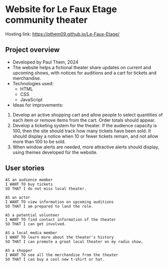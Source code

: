 ﻿# Website for Le Faux Etage community theater

Hosting link: https://pthem09.github.io/Le-Faux-Etage/

## Project overview

- Developed by Paul Them, 2024
- The website helps a fictional theater share updates on current and upcoming shows, with notices for auditions and a cart for tickets and merchandise.
- Technologies used:
  - HTML
  - CSS
  - JavaScript
- Ideas for improvements:
1. Develop an active shopping cart and allow people to select quantities of each item or remove items from the cart. Order totals should appear.
2. Develop a ticketing system for the theater. If the audience capacity is 100, then the site should track how many tickets have been sold. It should display a notice when 10 or fewer tickets remain, and not allow more than 100 to be sold.
3. When window alerts are needed, more attractive alerts should display, using themes developed for the website.

## User stories

```
AS an audience member
I WANT TO buy tickets
SO THAT I do not miss local theater.

AS an actor
I WANT TO view information on upcoming auditions
SO THAT I am prepared to land the role.

AS a potential volunteer
I WANT TO find contact information of the theater
SO THAT I can get involved.

AS a local media member
I WANT TO learn more about the theater's history
SO THAT I can promote a great local theater on my radio show.

AS a shopper
I WANT TO see all the merchandise from the theater
SO THAT I can buy a cool new t-shirt or hat.

```
